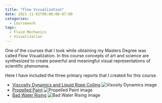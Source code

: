 ```yaml
---
title: "Flow Visualization"
date: 2021-11-01T00:00:00-07:00
categories:
  - Coursework
tags:
  - Fluid Mechanics
  - Visualization
---
```


One of the courses that I took while obtaining my Masters Degree was called Flow Visualization. In this course concepts of art and science are synthesized to create powerful and meaningful visual representations of scientific phenomena.

Here I have included the three primary reports that I created for this course.
- <a href="https://jacob-haimes.github.io/PDFs/JacobHaimes_Viscosity-Dynamics_FlowVis.pdf" target="_blank" rel="noreferrer noopener">Viscosity Dynamics and Liquid Rope Coiling</a> 
![Visosity Dynamics image](https://jacob-haimes.github.io/assets/images/Visosity-Dynamics.png)
- <a href="https://jacob-haimes.github.io/PDFs/JacobHaimes_Propelled-Paint_FlowVis.pdf" target="_blank" rel="noreferrer noopener">Propelled Paint</a> 
![Propelled Paint image](https://jacob-haimes.github.io/assets/images/Propelled-Paint.png)
- <a href="https://jacob-haimes.github.io/PDFs/JacobHaimes_Bad-Water-Rising_FlowVis.pdf" target="_blank" rel="noreferrer noopener">Bad Water Rising</a> 
![Bad Water Rising image](https://jacob-haimes.github.io/assets/images/Bad-Water-Rising.png)
